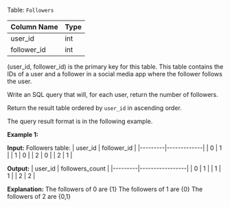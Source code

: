﻿
Table:  `Followers`

| Column Name | Type |
|-------------|------|
| user_id     | int  |
| follower_id | int  |

(user_id, follower_id) is the primary key for this table.
This table contains the IDs of a user and a follower in a social media app where the follower follows the user.

Write an SQL query that will, for each user, return the number of followers.

Return the result table ordered by  `user_id`  in ascending order.

The query result format is in the following example.

**Example 1:**

**Input:** 
Followers table:
| user_id | follower_id |
|---------|-------------|
| 0       | 1           |
| 1       | 0           |
| 2       | 0           |
| 2       | 1           |

**Output:** 
| user_id | followers_count |
|---------|-----------------|
| 0       | 1               |
| 1       | 1               |
| 2       | 2               |

**Explanation:** 
The followers of 0 are {1}
The followers of 1 are {0}
The followers of 2 are {0,1}
